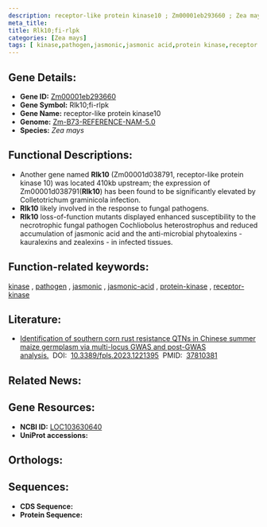 ```yaml
---
description: receptor-like protein kinase10 ; Zm00001eb293660 ; Zea mays
meta_title:
title: Rlk10;fi-rlpk
categories: [Zea mays]
tags: [ kinase,pathogen,jasmonic,jasmonic acid,protein kinase,receptor kinase ]
---
```


## Gene Details:
- **Gene ID:**	[Zm00001eb293660](https://www.maizegdb.org/gene_center/gene/Zm00001eb293660)
- **Gene Symbol:** Rlk10;fi-rlpk
- **Gene Name:** receptor-like protein kinase10
- **Genome:** [Zm-B73-REFERENCE-NAM-5.0](https://www.maizegdb.org/genome/assembly/Zm-B73-REFERENCE-NAM-5.0)
- **Species:** *Zea mays*

## Functional Descriptions:
   - Another gene named **Rlk10** (Zm00001d038791, receptor-like protein kinase 10) was located 410kb upstream; the expression of Zm00001d038791(**Rlk10**) has been found to be significantly elevated by Colletotrichum graminicola infection.
   - **Rlk10** likely involved in the response to fungal pathogens.
   - **Rlk10** loss-of-function mutants displayed enhanced susceptibility to the necrotrophic fungal pathogen Cochliobolus heterostrophus and reduced accumulation of jasmonic acid and the anti-microbial phytoalexins -kauralexins and zealexins - in infected tissues.

## Function-related keywords:
[kinase](/tags/kinase/)&nbsp;,&nbsp;[pathogen](/tags/pathogen/)&nbsp;,&nbsp;[jasmonic](/tags/jasmonic/)&nbsp;,&nbsp;[jasmonic-acid](/tags/jasmonic-acid/)&nbsp;,&nbsp;[protein-kinase](/tags/protein-kinase/)&nbsp;,&nbsp;[receptor-kinase](/tags/receptor-kinase/)

## Literature:
   - [Identification of southern corn rust resistance QTNs in Chinese summer maize germplasm via multi-locus GWAS and post-GWAS analysis.]( https://www.ncbi.nlm.nih.gov/pmc/articles/PMC10552154/)&nbsp;&nbsp;DOI:&nbsp;&nbsp;[10.3389/fpls.2023.1221395](https://www.ncbi.nlm.nih.gov/pmc/articles/PMC10552154/)&nbsp;&nbsp;PMID:&nbsp;&nbsp;[37810381](https://pubmed.ncbi.nlm.nih.gov/37810381/)

## Related News:

## Gene Resources:
- **NCBI ID:**  [LOC103630640](https://www.ncbi.nlm.nih.gov/gene/?term=LOC103630640)
- **UniProt accessions:** [](https://www.uniprot.org/uniprotkb//entry)

## Orthologs:

## Sequences:
- **CDS Sequence:**
- **Protein Sequence:**
